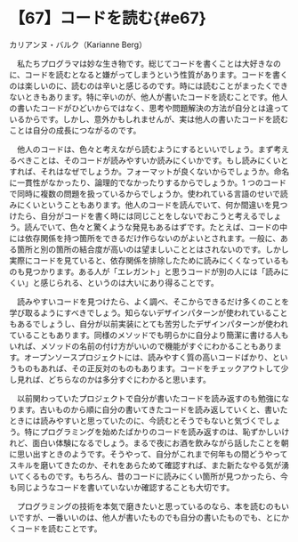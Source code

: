 # 【67】コードを読む{#e67}

<div class="author">カリアンヌ・バルク（Karianne Berg）</div>

　私たちプログラマは妙な生き物です。総じてコードを書くことは大好きなのに、コードを読むとなると嫌がってしまうという性質があります。コードを書くのは楽しいのに、読むのは辛いと感じるのです。時には読むことがまったくできないときもあります。特に辛いのが、他人が書いたコードを読むことです。他人の書いたコードがひどいからではなく、思考や問題解決の方法が自分とは違っているからです。しかし、意外かもしれませんが、実は他人の書いたコードを読むことは自分の成長につながるのです。

　他人のコードは、色々と考えながら読むようにするといいでしょう。まず考えるべきことは、そのコードが読みやすいか読みにくいかです。もし読みにくいとすれば、それはなぜでしょうか。フォーマットが良くないからでしょうか。命名に一貫性がなかったり、論理的でなかったりするからでしょうか。1 つのコードで同時に複数の問題を扱っているからでしょうか。使われている言語のせいで読みにくいということもあります。他人のコードを読んでいて、何か間違いを見つけたら、自分がコードを書く時には同じことをしないでおこうと考えるでしょう。読んでいて、色々と驚くような発見もあるはずです。たとえば、コードの中には依存関係を持つ箇所をできるだけ作らないのがよいとされます。一般に、ある箇所と別の箇所の結合度が高いのは望ましいこととはされないのです。しかし実際にコードを見ていると、依存関係を排除したために読みにくくなっているものも見つかります。ある人が「エレガント」と思うコードが別の人には「読みにくい」と感じられる、というのは大いにあり得ることです。

　読みやすいコードを見つけたら、よく調べ、そこからできるだけ多くのことを学び取るようにすべきでしょう。知らないデザインパターンが使われていることもあるでしょうし、自分が以前実装にとても苦労したデザインパターンが使われていることもあります。同様のメソッドでも明らかに自分より簡潔に書ける人もいれば、メソッドの名前の付け方がいいので機能がすぐにわかることもあります。オープンソースプロジェクトには、読みやすく質の高いコードばかり、というものもあれば、その正反対のものもあります。コードをチェックアウトして少し見れば、どちらなのかは多分すぐにわかると思います。

　以前関わっていたプロジェクトで自分が書いたコードを読み返すのも勉強になります。古いものから順に自分の書いてきたコードを読み返していくと、書いたときには読みやすいと思っていたのに、今読むとそうでもないと気づくでしょう。特にプログラミングを始めたばかりのコードを読み返すのは、恥ずかしいけれど、面白い体験になるでしょう。まるで夜にお酒を飲みながら話したことを朝に思い出すときのようです。そうやって、自分がこれまで何年もの間どうやってスキルを磨いてきたのか、それをあらためて確認すれば、また新たなやる気が湧いてくるものです。もちろん、昔のコードに読みにくい箇所が見つかったら、今も同じようなコードを書いていないか確認することも大切です。

　プログラミングの技術を本気で磨きたいと思っているのなら、本を読むのもいいですが、一番いいのは、他人が書いたものでも自分の書いたものでも、とにかくコードを読むことです。
